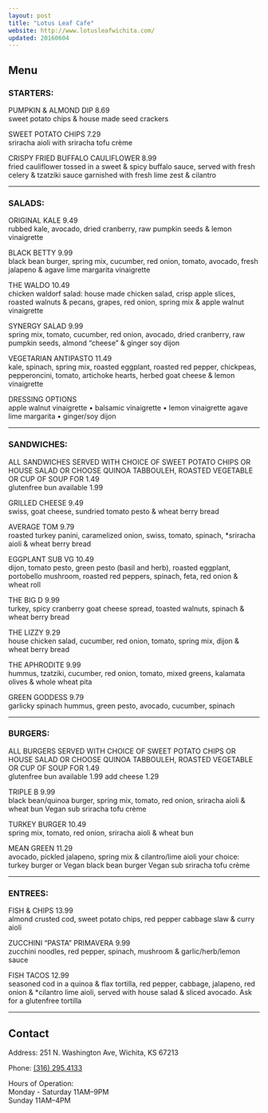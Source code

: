 ```yaml
---
layout: post
title: "Lotus Leaf Cafe"
website: http://www.lotusleafwichita.com/
updated: 20160604
---
```


## Menu  

### STARTERS:

PUMPKIN & ALMOND DIP 8.69  
sweet potato chips & house made seed crackers

SWEET POTATO CHIPS 7.29  
sriracha aioli with sriracha tofu crème

CRISPY FRIED BUFFALO CAULIFLOWER 8.99  
fried cauliflower tossed in a sweet & spicy buffalo sauce, served with fresh celery & tzatziki sauce
garnished with fresh lime zest & cilantro

<hr>

### SALADS:

ORIGINAL KALE 9.49  
rubbed kale, avocado, dried cranberry, raw pumpkin seeds & lemon vinaigrette

BLACK BETTY 9.99  
black bean burger, spring mix, cucumber, red onion, tomato, avocado, fresh jalapeno & agave
lime margarita vinaigrette

THE WALDO 10.49  
chicken waldorf salad: house made chicken salad, crisp apple slices, roasted walnuts & pecans,
grapes, red onion, spring mix & apple walnut vinaigrette

SYNERGY SALAD 9.99  
spring mix, tomato, cucumber, red onion, avocado, dried cranberry, raw pumpkin seeds, almond
“cheese” & ginger soy dijon

VEGETARIAN ANTIPASTO 11.49  
kale, spinach, spring mix, roasted eggplant, roasted red pepper, chickpeas, pepperoncini, tomato,
artichoke hearts, herbed goat cheese & lemon vinaigrette

DRESSING OPTIONS  
apple walnut vinaigrette • balsamic vinaigrette • lemon vinaigrette
agave lime margarita • ginger/soy dijon

<hr>

### SANDWICHES:

ALL SANDWICHES SERVED WITH CHOICE OF SWEET POTATO CHIPS OR HOUSE SALAD
OR CHOOSE QUINOA TABBOULEH, ROASTED VEGETABLE OR CUP OF SOUP FOR 1.49  
gluten­free bun available 1.99

GRILLED CHEESE 9.49  
swiss, goat cheese, sun­dried tomato pesto & wheat berry bread

AVERAGE TOM 9.79  
roasted turkey panini, caramelized onion, swiss, tomato, spinach, *sriracha aioli & wheat berry
bread

EGGPLANT SUB VG 10.49  
dijon, tomato pesto, green pesto (basil and herb), roasted eggplant, portobello mushroom, roasted
red peppers, spinach, feta, red onion & wheat roll

THE BIG D 9.99  
turkey, spicy cranberry goat cheese spread, toasted walnuts, spinach & wheat berry bread

THE LIZZY 9.29  
house chicken salad, cucumber, red onion, tomato, spring mix, dijon & wheat berry bread

THE APHRODITE 9.99  
hummus, tzatziki, cucumber, red onion, tomato, mixed greens, kalamata olives & whole wheat
pita

GREEN GODDESS 9.79  
garlicky spinach hummus, green pesto, avocado, cucumber, spinach

<hr>

### BURGERS:

ALL BURGERS SERVED WITH CHOICE OF SWEET POTATO CHIPS OR HOUSE SALAD
OR CHOOSE QUINOA TABBOULEH, ROASTED VEGETABLE OR CUP OF SOUP FOR 1.49  
gluten­free bun available 1.99 add cheese 1.29

TRIPLE B 9.99  
black bean/quinoa burger, spring mix, tomato, red onion, sriracha aioli & wheat bun
Vegan sub sriracha tofu crème

TURKEY BURGER 10.49  
spring mix, tomato, red onion, sriracha aioli & wheat bun

MEAN GREEN 11.29  
avocado, pickled jalapeno, spring mix & cilantro/lime aioli
your choice: turkey burger or Vegan black bean burger Vegan sub sriracha tofu crème

<hr>

### ENTREES:

FISH & CHIPS 13.99  
almond crusted cod, sweet potato chips, red pepper cabbage slaw & curry aioli

ZUCCHINI “PASTA” PRIMAVERA 9.99  
zucchini noodles, red pepper, spinach, mushroom & garlic/herb/lemon sauce

FISH TACOS 12.99  
seasoned cod in a quinoa & flax tortilla, red pepper, cabbage, jalapeno, red onion & *cilantro lime
aioli, served with house salad & sliced avocado. Ask for a gluten­free tortilla

<hr>

## Contact
Address: 251 N. Washington Ave, Wichita, KS 67213

Phone: [(316) 295­.4133](tel:3162954133)

Hours of Operation:  
Monday - Saturday 11AM–9PM  
Sunday 11AM–4PM
